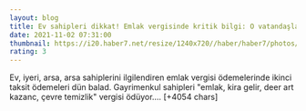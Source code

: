 ```yaml
--- 
layout: blog
title: Ev sahipleri dikkat! Emlak vergisinde kritik bilgi: O vatandaşlar muaf
date: 2021-11-02 07:31:00
thumbnail: https://i20.haber7.net/resize/1240x720//haber/haber7/photos/2021/44/ev_sahipleri_dikkat_emlak_vergisinde_kritik_bilgi_o_vatandaslar_muaf_1635838410_1581.jpg
rating: 3
---
```

Ev, iyeri, arsa, arsa sahiplerini ilgilendiren emlak vergisi ödemelerinde ikinci taksit ödemeleri dün balad. Gayrimenkul sahipleri "emlak, kira gelir, deer art kazanc, çevre temizlik" vergisi ödüyor.… [+4054 chars]
